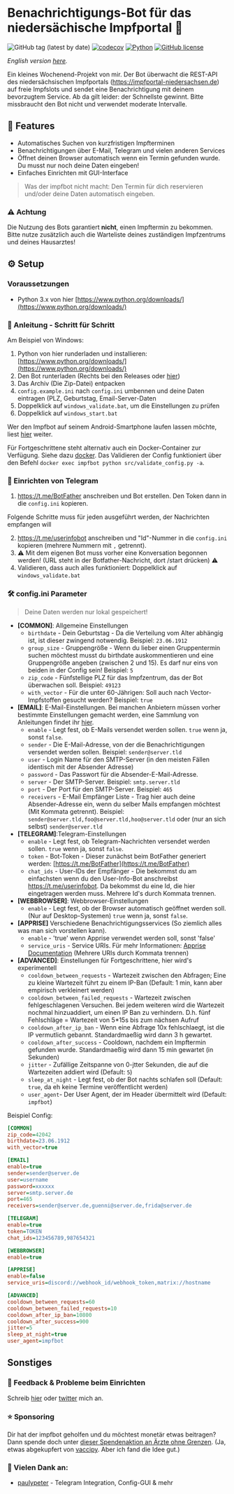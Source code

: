 # Benachrichtigungs-Bot für das niedersächische Impfportal 🐴

![GitHub tag (latest by date)](https://img.shields.io/github/v/tag/sibalzer/impfbot?label=version)
[![codecov](https://codecov.io/gh/sibalzer/impfbot/branch/main/graph/badge.svg?token=XXI3N5A9X1)](https://codecov.io/gh/sibalzer/impfbot)
[![Python](https://img.shields.io/badge/Made%20with-Python%203.x-blue.svg?style=flat&logo=Python&logoColor=white)](https://www.python.org/)
[![GitHub license](https://img.shields.io/github/license/sibalzer/impfbot)](https://github.com/sibalzer/impfbot/blob/main/LICENSE)

_English version [here](https://github.com/sibalzer/impfbot/blob/main/README.en.md)._

Ein kleines Wochenend-Projekt von mir. Der Bot überwacht die REST-API des niedersächsischen Impfportals (https://impfportal-niedersachsen.de) auf freie Impfslots und sendet eine Benachrichtigung mit deinem bevorzugtem Service. Ab da gilt leider: der Schnellste gewinnt. Bitte missbraucht den Bot nicht und verwendet moderate Intervalle.

## 🤖 Features

- Automatisches Suchen von kurzfristigen Impfterminen
- Benachrichtigungen über E-Mail, Telegram und vielen anderen Services
- Öffnet deinen Browser automatisch wenn ein Termin gefunden wurde. Du musst nur noch deine Daten eingeben!
- Einfaches Einrichten mit GUI-Interface


> Was der impfbot nicht macht: Den Termin für dich reservieren und/oder deine Daten automatisch eingeben.

### ⚠️ Achtung

Die Nutzung des Bots garantiert __nicht__, einen Impftermin zu bekommen. Bitte nutze zusätzlich auch die Warteliste deines zuständigen Impfzentrums und deines Hausarztes!

## ⚙️ Setup

### Voraussetzungen

- Python 3.x von hier [https://www.python.org/downloads/](https://www.python.org/downloads/)

### 📝 Anleitung - Schritt für Schritt

Am Beispiel von Windows:

1. Python von hier runderladen und installieren: [https://www.python.org/downloads/](https://www.python.org/downloads/)
2. Den Bot runterladen (Rechts bei den Releases oder [hier](https://github.com/sibalzer/impfbot/releases/latest))
3. Das Archiv (Die Zip-Datei) entpacken
4. `config.example.ini` nach `config.ini` umbennen und deine Daten eintragen (PLZ, Geburtstag, Email-Server-Daten
5. Doppelklick auf `windows_validate.bat`, um die Einstellungen zu prüfen
6. Doppelklick auf `windows_start.bat`

Wer den Impfbot auf seinem Android-Smartphone laufen lassen möchte, liest [hier](docs/SETUP_ANDROID.md) weiter.

Für Fortgeschrittene steht alternativ auch ein Docker-Container zur Verfügung. Siehe dazu [docker](docker). Das Validieren der Config funktioniert über den Befehl `docker exec impfbot python src/validate_config.py -a`.

### 📣 Einrichten von Telegram

1. https://t.me/BotFather anschreiben und Bot erstellen. Den Token dann in die `config.ini` kopieren.

Folgende Schritte muss für jeden ausgeführt werden, der Nachrichten empfangen will

2. https://t.me/userinfobot anschreiben und "Id"-Nummer in die `config.ini` kopieren (mehrere Nummern mit `,` getrennt).
3. ⚠ Mit dem eigenen Bot muss vorher eine Konversation begonnen werden! (URL steht in der Botfather-Nachricht, dort /start drücken) ⚠
4. Validieren, dass auch alles funktioniert: Doppelklick auf `windows_validate.bat`


### 🛠️ config.ini Parameter

> Deine Daten werden nur lokal gespeichert!

- **\[COMMON\]**: Allgemeine Einstellungen
  - `birthdate` - Dein Geburtstag - Da die Verteilung vom Alter abhängig ist, ist dieser zwingend notwendig. Beispiel: `23.06.1912`
  - `group_size` - Gruppengröße - Wenn du lieber einen Gruppentermin suchen möchtest musst du birthdate auskommentieren und eine Gruppengröße angeben (zwischen 2 und 15). Es darf nur eins von beiden in der Config sein! Beispiel: `5`
  - `zip_code` - Fünfstellige PLZ für das Impfzentrum, das der Bot überwachen soll. Beispiel: `49123`
  - `with_vector` - Für die unter 60-Jährigen: Soll auch nach Vector-Impfstoffen gesucht werden? Beispiel: `true`
- **\[EMAIL\]**: E-Mail-Einstellungen. Bei manchen Anbietern müssen vorher bestimmte Einstellungen gemacht werden, eine Sammlung von Anleitungen findet ihr [hier](docs/SETUP_EMAIL_SERVICES.md).
  - `enable` - Legt fest, ob E-Mails versendet werden sollen. `true` wenn ja, sonst `false`.
  - `sender` - Die E-Mail-Adresse, von der die Benachrichtigungen versendet werden sollen. Beispiel: `sender@server.tld`
  - `user` - Login Name für den SMTP-Server (in den meisten Fällen identisch mit der Absender Adresse)
  - `password` - Das Passwort für die Absender-E-Mail-Adresse.
  - `server` - Der SMTP-Server. Beispiel: `smtp.server.tld`
  - `port` - Der Port für den SMTP-Server. Beispiel: `465`
  - `receivers` - E-Mail Empfänger Liste - Trag hier auch deine Absender-Adresse ein, wenn du selber Mails empfangen möchtest (Mit Kommata getrennt). Beispiel: `sender@server.tld,foo@server.tld,hoo@server.tld` oder (nur an sich selbst) `sender@server.tld`
- **\[TELEGRAM\]**:Telegram-Einstellungen
  - `enable` - Legt fest, ob Telegram-Nachrichten versendet werden sollen. `true` wenn ja, sonst `false`.
  - `token` - Bot-Token - Dieser zunächst beim BotFather generiert werden: [https://t.me/BotFather](https://t.me/BotFather)
  - `chat_ids` - User-IDs der Empfänger - Die bekommst du am einfachsten wenn du den User-Info-Bot anschreibst https://t.me/userinfobot. Da bekommst du eine Id, die hier eingetragen werden muss. Mehrere Id's durch Kommata trennen.
- **\[WEBBROWSER\]**: Webbrowser-Einstellungen
  - `enable` - Legt fest, ob der Browser automatisch geöffnet werden soll. (Nur auf Desktop-Systemen) `true` wenn ja, sonst `false`.
- **\[APPRISE\]** Verschiedene Benachrichtigungsservices (So ziemlich alles was man sich vorstellen kann).
  - `enable` - 'true' wenn Apprise verwendet werden soll, sonst 'false'
  - `service_uris` - Service URIs. Für mehr Informationen: [Apprise Documentation](https://github.com/caronc/apprise) (Mehrere URIs durch Kommata trennen)
- **\[ADVANCED\]**: Einstellungen für Fortgeschrittene, hier wird's experimentell
  - `cooldown_between_requests` - Wartezeit zwischen den Abfragen; Eine zu kleine Wartezeit führt zu einem IP-Ban (Default: 1 min, kann aber empirisch verkleinert werden)
  - `cooldown_between_failed_requests` - Wartezeit zwischen fehlgeschlagenen Versuchen. Bei jedem weiteren wird die Wartezeit nochmal hinzuaddiert, um einen IP Ban zu verhindern. D.h. fünf Fehlschläge = Wartezeit von 5\*15s bis zum nächsen Aufruf
  - `cooldown_after_ip_ban` - Wenn eine Abfrage 10x fehlschlaegt, ist die IP vermutlich gebannt. Standardmaeßig wird dann 3 h gewartet.
  - `cooldown_after_success` - Cooldown, nachdem ein Impftermin gefunden wurde. Standardmaeßig wird dann 15 min gewartet (in Sekunden)
  - `jitter` - Zufällige Zeitspanne von 0-jtter Sekunden, die auf die Wartezeiten addiert wird (Default: `5`)
  - `sleep_at_night` - Legt fest, ob der Bot nachts schlafen soll (Default: `true`, da eh keine Termine veröffentlicht werden)
  - `user_agent`- Der User Agent, der im Header übermittelt wird (Default: `impfbot`)


Beispiel Config:

```ini
[COMMON]
zip_code=42042
birthdate=23.06.1912
with_vector=true

[EMAIL]
enable=true
sender=sender@server.de
user=username
password=xxxxxx
server=smtp.server.de
port=465
receivers=sender@server.de,guenni@server.de,frida@server.de

[TELEGRAM]
enable=true
token=TOKEN
chat_ids=123456789,987654321

[WEBBROWSER]
enable=true

[APPRISE]
enable=false
service_uris=discord://webhook_id/webhook_token,matrix://hostname

[ADVANCED]
cooldown_between_requests=60
cooldown_between_failed_requests=10
cooldown_after_ip_ban=10800
cooldown_after_success=900
jitter=5
sleep_at_night=true
user_agent=impfbot
```

## Sonstiges

### 🙋 Feedback & Probleme beim Einrichten

Schreib [hier](https://github.com/sibalzer/impfbot/issues/5) oder [twitter](https://twitter.com/datearl) mich an.

### ⭐ Sponsoring

Dir hat der impfbot geholfen und du möchtest monetär etwas beitragen? Dann spende doch unter [dieser Spendenaktion an Ärzte ohne Grenzen](https://www.aerzte-ohne-grenzen.de/spenden-sammeln?cfd=z1suz). (Ja, etwas abgekupfert von [vaccipy](https://github.com/iamnotturner/vaccipy). Aber ich fand die Idee gut.)

### 🙏 Vielen Dank an:

- [paulypeter](https://github.com/paulypeter) - Telegram Integration, Config-GUI & mehr
